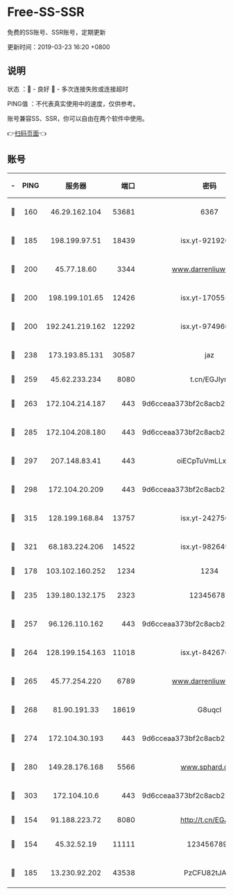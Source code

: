# Free-SS-SSR

免费的SS账号、SSR账号，定期更新

更新时间：2019-03-23 16:20 +0800

## 说明

状态     ：🙂 - 良好 🙁 - 多次连接失败或连接超时

PING值   ：不代表真实使用中的速度，仅供参考。

账号兼容SS、SSR，你可以自由在两个软件中使用。

👉[扫码页面](https://liesauer.github.io/Free-SS-SSR/)👈

## 账号

|-|PING|服务器|端口|密码|加密方式|区域|
|:----:|:----:|:-----:|-----:|:----:|:----:|:----:|
|🙂|160|46.29.162.104|53681|6367|aes-256-ctr|RU|
|🙂|185|198.199.97.51|18439|isx.yt-92192030|aes-256-cfb|US|
|🙂|200|45.77.18.60|3344|www.darrenliuwei.com|aes-256-cfb|JP|
|🙂|200|198.199.101.65|12426|isx.yt-17055580|aes-256-cfb|US|
|🙂|200|192.241.219.162|12292|isx.yt-97496097|aes-256-cfb|US|
|🙂|238|173.193.85.131|30587|jaz|aes-256-cfb|US|
|🙂|259|45.62.233.234|8080|t.cn/EGJIyrl|rc4-md5|CA|
|🙂|263|172.104.214.187|443|9d6cceaa373bf2c8acb22e60b6a58be6|aes-256-cfb|US|
|🙂|285|172.104.208.180|443|9d6cceaa373bf2c8acb22e60b6a58be6|aes-256-cfb|US|
|🙂|297|207.148.83.41|443|oiECpTuVmLLxk4Ts|aes-256-cfb|AU|
|🙂|298|172.104.20.209|443|9d6cceaa373bf2c8acb22e60b6a58be6|aes-256-cfb|US|
|🙂|315|128.199.168.84|13757|isx.yt-24275620|aes-256-cfb|SG|
|🙂|321|68.183.224.206|14522|isx.yt-98264909|aes-256-cfb|SG|
|🙂|178|103.102.160.252|1234|1234|rc4-md5|JP|
|🙂|235|139.180.132.175|2323|123456789|aes-256-cfb|SG|
|🙂|257|96.126.110.162|443|9d6cceaa373bf2c8acb22e60b6a58be6|aes-256-cfb|US|
|🙂|264|128.199.154.163|11018|isx.yt-84267636|aes-256-cfb|SG|
|🙂|265|45.77.254.220|6789|www.darrenliuwei.com|aes-256-cfb|SG|
|🙂|268|81.90.191.33|18619|G8uqcl|aes-256-cfb|US|
|🙂|274|172.104.30.193|443|9d6cceaa373bf2c8acb22e60b6a58be6|aes-256-cfb|US|
|🙂|280|149.28.176.168|5566|www.sphard.com|aes-256-cfb|AU|
|🙂|303|172.104.10.6|443|9d6cceaa373bf2c8acb22e60b6a58be6|aes-256-cfb|US|
|🙁|154|91.188.223.72|8080|http://t.cn/EGJIyrl|rc4-md5|RU|
|🙁|154|45.32.52.19|11111|1234567890|aes-256-cfb|JP|
|🙁|185|13.230.92.202|43538|PzCFU82tJAdZ|aes-256-cfb|JP|
